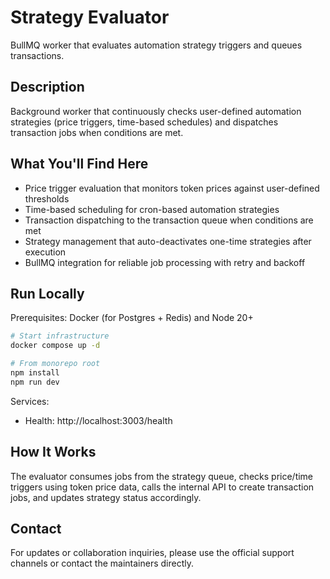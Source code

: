 # Strategy Evaluator

BullMQ worker that evaluates automation strategy triggers and queues transactions.

## Description

Background worker that continuously checks user-defined automation strategies (price triggers, time-based schedules) and dispatches transaction jobs when conditions are met.

## What You'll Find Here

- Price trigger evaluation that monitors token prices against user-defined thresholds
- Time-based scheduling for cron-based automation strategies
- Transaction dispatching to the transaction queue when conditions are met
- Strategy management that auto-deactivates one-time strategies after execution
- BullMQ integration for reliable job processing with retry and backoff

## Run Locally

Prerequisites: Docker (for Postgres + Redis) and Node 20+

```bash
# Start infrastructure
docker compose up -d

# From monorepo root
npm install
npm run dev
```

Services:
- Health: http://localhost:3003/health


## How It Works

The evaluator consumes jobs from the strategy queue, checks price/time triggers using token price data, calls the internal API to create transaction jobs, and updates strategy status accordingly.

## Contact

For updates or collaboration inquiries, please use the official support channels or contact the maintainers directly.
